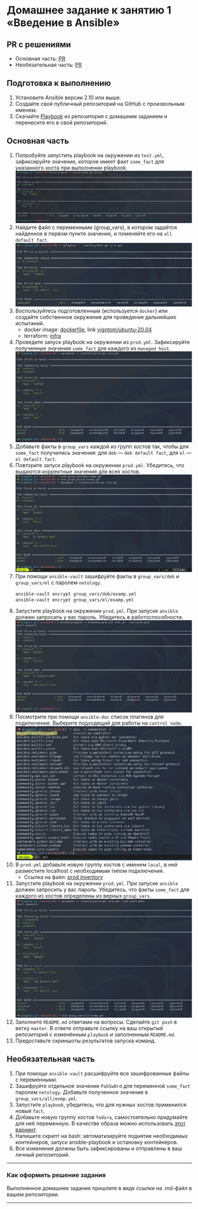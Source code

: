 # Домашнее задание к занятию 1 «Введение в Ansible»

## PR с решениями
  - Основная часть: [PR](https://github.com/vigntom/ansible-homeworks/pull/1)
  - Необязательная часть: [PR](https://github.com/vigntom/ansible-homeworks/pull/2)

## Подготовка к выполнению

1. Установите Ansible версии 2.10 или выше.
2. Создайте свой публичный репозиторий на GitHub с произвольным именем.
3. Скачайте [Playbook](./playbook/) из репозитория с домашним заданием и перенесите его в свой репозиторий.

## Основная часть

1. Попробуйте запустить playbook на окружении из `test.yml`, зафиксируйте значение, которое имеет факт `some_fact` для указанного хоста при выполнении playbook.
  ![test-facts](./images/test-facts.jpg)
2. Найдите файл с переменными (group_vars), в котором задаётся найденное в первом пункте значение, и поменяйте его на `all default fact`.
  ![test-facts-after](./images/test-facts-after.jpg)
3. Воспользуйтесь подготовленным (используется `docker`) или создайте собственное окружение для проведения дальнейших испытаний.
   - docker image: [dockerfile](./ubuntu/Dockerfile), link [vigntom/ubuntu-20.04](https://hub.docker.com/repository/docker/vigntom/ubuntu-20.04/general)
   - terraform: [infra](./infra)
4. Проведите запуск playbook на окружении из `prod.yml`. Зафиксируйте полученные значения `some_fact` для каждого из `managed host`.
  ![prod-facts](./images/play-prod.jpg)
5. Добавьте факты в `group_vars` каждой из групп хостов так, чтобы для `some_fact` получились значения: для `deb` — `deb default fact`, для `el` — `el default fact`.
6.  Повторите запуск playbook на окружении `prod.yml`. Убедитесь, что выдаются корректные значения для всех хостов.
  ![prod-facts-after](./images/play-prod-after.jpg)
7. При помощи `ansible-vault` зашифруйте факты в `group_vars/deb` и `group_vars/el` с паролем `netology`.
    ```
    ansible-vault encrypt group_vars/deb/examp.yml
    ansible-vault encrypt group_vars/el/examp.yml
    ```
8. Запустите playbook на окружении `prod.yml`. При запуске `ansible` должен запросить у вас пароль. Убедитесь в работоспособности.
  ![prod-valut-pass](./images/prod-vault-pass.jpg)
9. Посмотрите при помощи `ansible-doc` список плагинов для подключения. Выберите подходящий для работы на `control node`.
  ![plugin for control node](./images/control-node-plugini.jpg)
10. В `prod.yml` добавьте новую группу хостов с именем  `local`, в ней разместите localhost с необходимым типом подключения.
    - Ссылка на файл: [prod inventory](./playbook/inventory/prod.yml)
11. Запустите playbook на окружении `prod.yml`. При запуске `ansible` должен запросить у вас пароль. Убедитесь, что факты `some_fact` для каждого из хостов определены из верных `group_vars`.
  ![play prod with localhost](./images/play-prod-with-localhost.jpg)
12. Заполните `README.md` ответами на вопросы. Сделайте `git push` в ветку `master`. В ответе отправьте ссылку на ваш открытый репозиторий с изменённым `playbook` и заполненным `README.md`.
13. Предоставьте скриншоты результатов запуска команд.

## Необязательная часть

1. При помощи `ansible-vault` расшифруйте все зашифрованные файлы с переменными.
2. Зашифруйте отдельное значение `PaSSw0rd` для переменной `some_fact` паролем `netology`. Добавьте полученное значение в `group_vars/all/exmp.yml`.
3. Запустите `playbook`, убедитесь, что для нужных хостов применился новый `fact`.
4. Добавьте новую группу хостов `fedora`, самостоятельно придумайте для неё переменную. В качестве образа можно использовать [этот вариант](https://hub.docker.com/r/pycontribs/fedora).
5. Напишите скрипт на bash: автоматизируйте поднятие необходимых контейнеров, запуск ansible-playbook и остановку контейнеров.
6. Все изменения должны быть зафиксированы и отправлены в ваш личный репозиторий.

---

### Как оформить решение задания

Выполненное домашнее задание пришлите в виде ссылки на .md-файл в вашем репозитории.

---

